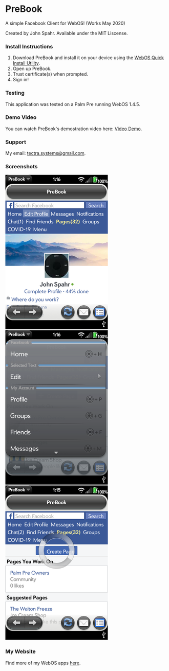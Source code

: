 # PreBook
A simple Facebook Client for WebOS! (Works May 2020)

Created by John Spahr. Available under the MIT Liscense.

### Install Instructions
1. Download PreBook and install it on your device using the [WebOS Quick Install Utility](https://github.com/JayCanuck/webos-quick-install/releases).
2. Open up PreBook.
3. Trust certificate(s) when prompted.
4. Sign in!

### Testing
This application was tested on a Palm Pre running WebOS 1.4.5.

### Demo Video
You can watch PreBook's demostration video here: [Video Demo](https://youtu.be/pge9Pk1fpj8).

### Support
My email: tectra.systems@gmail.com.

### Screenshots
![Profile](https://github.com/JohnSpahr/PreBook/blob/master/Screenshots/profile.png?raw=true) ![Menu](https://github.com/JohnSpahr/PreBook/blob/master/Screenshots/menu%201.png?raw=true) ![Loading](https://github.com/JohnSpahr/PreBook/blob/master/Screenshots/spinner.png?raw=true)

### My Website
Find more of my WebOS apps [here](https://tectrasystems.org/webos-apps).
